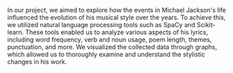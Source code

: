 In our project, we aimed to explore how the events in Michael Jackson's life influenced the evolution of his musical style over the years. To achieve this, we utilized natural language processing tools such as SpaCy and Scikit-learn. These tools enabled us to analyze various aspects of his lyrics, including word frequency, verb and noun usage, poem length, themes, punctuation, and more. We visualized the collected data through graphs, which allowed us to thoroughly examine and understand the stylistic changes in his work.
